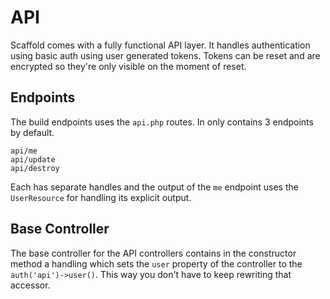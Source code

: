 # API

Scaffold comes with a fully functional API layer. It handles authentication using basic auth using user generated tokens. Tokens can be reset and are encrypted so they're only visible on the moment of reset.

## Endpoints

The build endpoints uses the `api.php` routes. In only contains 3 endpoints by default.

```
api/me
api/update
api/destroy
```

Each has separate handles and the output of the `me` endpoint uses the `UserResource` for handling its explicit output.

## Base Controller

The base controller for the API controllers contains in the constructor method a handling which sets the `user` property of the controller to the `auth('api')->user()`. This way you don't have to keep rewriting that accessor.

